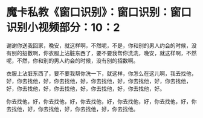 # 魔卡私教《窗口识别》：窗口识别：窗口识别小视频部分：10：2

谢谢你送我回家，晚安，就这样啊，不然呢，不是，你和别的男人约会的时候，没有别的招数啊，你衣服上沾脏东西了，要不要我帮你洗洗，晚安，就这样啊，不然呢，不然，你和别的男人约会的时候，没有别的招数啊。

衣服上沾脏东西了，要不要我帮你洗一下，就这样，你怎么在这儿啊，我去找他，好，你去找他，好，你去找他，好，你去找他，好，你去找他，好，你去找他，好，你去找他，好，你去找他，好，你去找他，好，你去找他，好。

你去找他，好，你去找他，好，你去找他，好，你去找他，好，你去找他，好，你去找他，好，你去找他，好，你去找他，好，你去找他。

